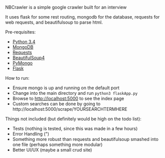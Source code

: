 NBCrawler is a simple google crawler built for an interview

It uses flask for some rest routing, mongodb for the database, requests for web requests, and beautifulsoup to parse html.

Pre-requisites:
- [Python 3.4]("https://www.python.org/downloads/")
- [MongoDB]("https://www.mongodb.org/")
- [Requests]("http://docs.python-requests.org/en/latest/")
- [BeautifulSoup4]("http://www.crummy.com/software/BeautifulSoup/bs4/doc/")
- [PyMongo]("http://api.mongodb.org/python/current/")
- [Flask]("http://flask.pocoo.org/")

How to run:
- Ensure mongo is up and running on the default port
- Change into the main directory and run ```python3 flaskApp.py```
- Browse to [http://localhost:5000](http://localhost:5000) to see the index page
- Custom searches can be done by going to http://localhost:5000/scrape/YOURSEARCHTERMHERE

Things not included (but definitely would be high on the todo list):
- Tests (nothing is tested, since this was made in a few hours)
- Error Handling (")
- Something more robust than requests and beautifulsoup smashed into one file (perhaps something more modular)
- Better UI/UX (maybe a small crud site)
